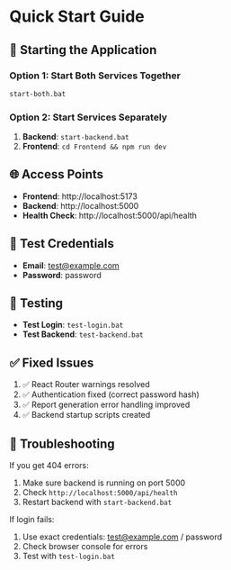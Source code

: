 # Quick Start Guide

## 🚀 Starting the Application

### Option 1: Start Both Services Together
```bash
start-both.bat
```

### Option 2: Start Services Separately
1. **Backend**: `start-backend.bat`
2. **Frontend**: `cd Frontend && npm run dev`

## 🌐 Access Points
- **Frontend**: http://localhost:5173
- **Backend**: http://localhost:5000
- **Health Check**: http://localhost:5000/api/health

## 👤 Test Credentials
- **Email**: test@example.com
- **Password**: password

## 🧪 Testing
- **Test Login**: `test-login.bat`
- **Test Backend**: `test-backend.bat`

## ✅ Fixed Issues
1. ✅ React Router warnings resolved
2. ✅ Authentication fixed (correct password hash)
3. ✅ Report generation error handling improved
4. ✅ Backend startup scripts created

## 🔧 Troubleshooting
If you get 404 errors:
1. Make sure backend is running on port 5000
2. Check `http://localhost:5000/api/health`
3. Restart backend with `start-backend.bat`

If login fails:
1. Use exact credentials: test@example.com / password
2. Check browser console for errors
3. Test with `test-login.bat`